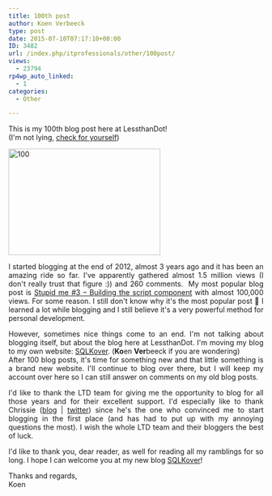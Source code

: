 ```yaml
---
title: 100th post
author: Koen Verbeeck
type: post
date: 2015-07-10T07:17:10+00:00
ID: 3482
url: /index.php/itprofessionals/other/100post/
views:
  - 23794
rp4wp_auto_linked:
  - 1
categories:
  - Other

---
```

<p style="text-align: justify">
  This is my 100th blog post here at LessthanDot!<br /> (I'm not lying, <a href="/index.php/author/koenverbeeck/">check for yourself</a>)
</p>

<p style="text-align: justify">
  <a href="/wp-content/uploads/2015/07/100.jpg"><img class="alignnone wp-image-3483 size-medium" src="/wp-content/uploads/2015/07/100-300x210.jpg" alt="100" width="300" height="210" srcset="/wp-content/uploads/2015/07/100-300x210.jpg 300w, /wp-content/uploads/2015/07/100-1024x718.jpg 1024w, /wp-content/uploads/2015/07/100.jpg 1600w" sizes="(max-width: 300px) 100vw, 300px" /></a>
</p>

<p style="text-align: justify">
  I started blogging at the end of 2012, almost 3 years ago and it has been an amazing ride so far. I've apparently gathered almost 1.5 million views (I don't really trust that figure :)) and 260 comments.  My most popular blog post is <a href="/index.php/datamgmt/ssis/stupid-me-3-building-the/">Stupid me #3 – Building the script component</a> with almost 100,000 views. For some reason. I still don't know why it's the most popular post 🙂 I learned a lot while blogging and I still believe it's a very powerful method for personal development.
</p>

<p style="text-align: justify">
  However, sometimes nice things come to an end. I'm not talking about blogging itself, but about the blog here at LessthanDot. I'm moving my blog to my own website: <a href="http://sqlkover.com/">SQLKover</a>. (<strong>Ko</strong>en <strong>Ver</strong>beeck if you are wondering)<br /> After 100 blog posts, it's time for something new and that little something is a brand new website. I'll continue to blog over there, but I will keep my account over here so I can still answer on comments on my old blog posts.
</p>

<p style="text-align: justify">
  I'd like to thank the LTD team for giving me the opportunity to blog for all those years and for their excellent support. I'd especially like to thank Chrissie (<a href="/index.php/author/chrissie1/">blog</a> | <a href="https://twitter.com/chrissie1">twitter</a>) since he's the one who convinced me to start blogging in the first place (and has had to put up with my annoying questions the most). I wish the whole LTD team and their bloggers the best of luck.
</p>

<p style="text-align: justify">
  I'd like to thank you, dear reader, as well for reading all my ramblings for so long. I hope I can welcome you at my new blog <a href="http://sqlkover.com/">SQLKover</a>!
</p>

<p style="text-align: justify">
  Thanks and regards,<br /> Koen
</p>